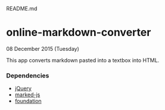 README.md

# online-markdown-converter

08 December 2015 (Tuesday)

This app converts markdown pasted into a textbox into HTML.

### Dependencies

- [jQuery](http://jquery.com/download/)
- [marked-js](https://github.com/chjj/marked)
- [foundation](http://foundation.zurb.com/sites/getting-started.html)


